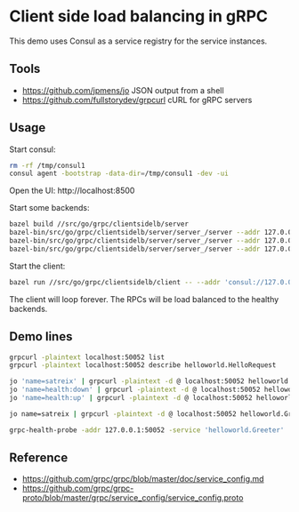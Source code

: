 # Client side load balancing in gRPC

This demo uses Consul as a service registry for the service instances.

## Tools

- https://github.com/jpmens/jo JSON output from a shell
- https://github.com/fullstorydev/grpcurl cURL for gRPC servers

## Usage

Start consul:

```bash
rm -rf /tmp/consul1
consul agent -bootstrap -data-dir=/tmp/consul1 -dev -ui
```

Open the UI: http://localhost:8500

Start some backends:

```bash
bazel build //src/go/grpc/clientsidelb/server
bazel-bin/src/go/grpc/clientsidelb/server/server_/server --addr 127.0.0.1:50051 --hostname srv1
bazel-bin/src/go/grpc/clientsidelb/server/server_/server --addr 127.0.0.1:50052 --hostname srv2
bazel-bin/src/go/grpc/clientsidelb/server/server_/server --addr 127.0.0.1:50053 --hostname srv3
```

Start the client:

```bash
bazel run //src/go/grpc/clientsidelb/client -- --addr 'consul://127.0.0.1:8500/helloworld.Greeter?healthy=true'
```

The client will loop forever. The RPCs will be load balanced to the healthy
backends.

## Demo lines

```bash
grpcurl -plaintext localhost:50052 list
grpcurl -plaintext localhost:50052 describe helloworld.HelloRequest

jo 'name=satreix' | grpcurl -plaintext -d @ localhost:50052 helloworld.Greeter/SayHello
jo 'name=health:down' | grpcurl -plaintext -d @ localhost:50052 helloworld.Greeter/SayHello
jo 'name=health:up' | grpcurl -plaintext -d @ localhost:50052 helloworld.Greeter/SayHello

jo name=satreix | grpcurl -plaintext -d @ localhost:50052 helloworld.Greeter/SayHello

grpc-health-probe -addr 127.0.0.1:50052 -service 'helloworld.Greeter'
```

## Reference

- https://github.com/grpc/grpc/blob/master/doc/service_config.md
- https://github.com/grpc/grpc-proto/blob/master/grpc/service_config/service_config.proto
